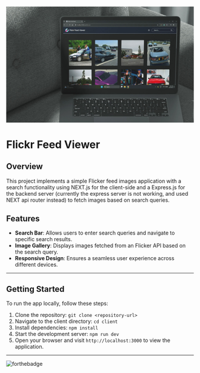 
![Screenshot](client/public/assets/screenshot.jpg)

# Flickr Feed Viewer

## Overview

This project implements a simple Flicker feed images application with a search functionality using NEXT.js for the client-side and a Express.js for the backend server (currently the express server is not working, and used NEXT api router instead) to fetch images based on search queries.

## Features

- **Search Bar**: Allows users to enter search queries and navigate to specific search results.
- **Image Gallery**: Displays images fetched from an Flicker API based on the search query.
- **Responsive Design**: Ensures a seamless user experience across different devices.

---

## Getting Started

To run the app locally, follow these steps:

1. Clone the repository:
`git clone <repository-url>`
2. Navigate to the client directory:
`cd client`
3. Install dependencies:
`npm install`
4. Start the development server:
`npm run dev`
5. Open your browser and visit `http://localhost:3000` to view the application.

---
![forthebadge](https://forthebadge.com/images/badges/built-with-love.svg)
